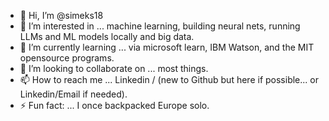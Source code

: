 - 👋 Hi, I’m @simeks18
- 👀 I’m interested in ... machine learning, building neural nets, running LLMs and ML models locally and big data.
- 🌱 I’m currently learning ... via microsoft learn, IBM Watson, and the MIT opensource programs.
- 💞️ I’m looking to collaborate on ... most things.
- 📫 How to reach me ... Linkedin / (new to Github but here if possible... or Linkedin/Email if needed).
- ⚡ Fun fact: ... I once backpacked Europe solo.

<!---
simeks18/simeks18 is a ✨ special ✨ repository because its `README.md` (this file) appears on your GitHub profile.
You can click the Preview link to take a look at your changes.
--->
